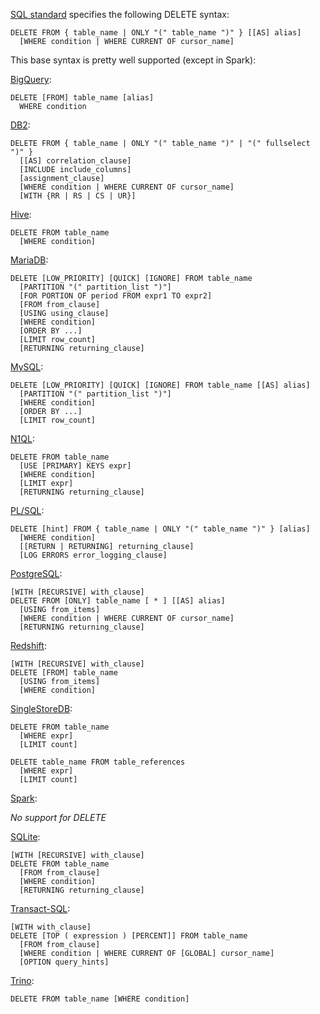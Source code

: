 [SQL standard][] specifies the following DELETE syntax:

    DELETE FROM { table_name | ONLY "(" table_name ")" } [[AS] alias]
      [WHERE condition | WHERE CURRENT OF cursor_name]

This base syntax is pretty well supported (except in Spark):

[BigQuery][]:

    DELETE [FROM] table_name [alias]
      WHERE condition

[DB2][]:

    DELETE FROM { table_name | ONLY "(" table_name ")" | "(" fullselect ")" }
      [[AS] correlation_clause]
      [INCLUDE include_columns]
      [assignment_clause]
      [WHERE condition | WHERE CURRENT OF cursor_name]
      [WITH {RR | RS | CS | UR}]

[Hive][]:

    DELETE FROM table_name
      [WHERE condition]

[MariaDB][]:

    DELETE [LOW_PRIORITY] [QUICK] [IGNORE] FROM table_name
      [PARTITION "(" partition_list ")"]
      [FOR PORTION OF period FROM expr1 TO expr2]
      [FROM from_clause]
      [USING using_clause]
      [WHERE condition]
      [ORDER BY ...]
      [LIMIT row_count]
      [RETURNING returning_clause]

[MySQL][]:

    DELETE [LOW_PRIORITY] [QUICK] [IGNORE] FROM table_name [[AS] alias]
      [PARTITION "(" partition_list ")"]
      [WHERE condition]
      [ORDER BY ...]
      [LIMIT row_count]

[N1QL][]:

    DELETE FROM table_name
      [USE [PRIMARY] KEYS expr]
      [WHERE condition]
      [LIMIT expr]
      [RETURNING returning_clause]

[PL/SQL][]:

    DELETE [hint] FROM { table_name | ONLY "(" table_name ")" } [alias]
      [WHERE condition]
      [[RETURN | RETURNING] returning_clause]
      [LOG ERRORS error_logging_clause]

[PostgreSQL][]:

    [WITH [RECURSIVE] with_clause]
    DELETE FROM [ONLY] table_name [ * ] [[AS] alias]
      [USING from_items]
      [WHERE condition | WHERE CURRENT OF cursor_name]
      [RETURNING returning_clause]

[Redshift][]:

    [WITH [RECURSIVE] with_clause]
    DELETE [FROM] table_name
      [USING from_items]
      [WHERE condition]

[SingleStoreDB][]:

    DELETE FROM table_name
      [WHERE expr]
      [LIMIT count]

    DELETE table_name FROM table_references
      [WHERE expr]
      [LIMIT count]

[Spark][]:

_No support for DELETE_

[SQLite][]:

    [WITH [RECURSIVE] with_clause]
    DELETE FROM table_name
      [FROM from_clause]
      [WHERE condition]
      [RETURNING returning_clause]

[Transact-SQL][]:

    [WITH with_clause]
    DELETE [TOP ( expression ) [PERCENT]] FROM table_name
      [FROM from_clause]
      [WHERE condition | WHERE CURRENT OF [GLOBAL] cursor_name]
      [OPTION query_hints]

[Trino][]:

    DELETE FROM table_name [WHERE condition]

[sql standard]: https://jakewheat.github.io/sql-overview/sql-2008-foundation-grammar.html#_14_8_delete_statement_searched
[bigquery]: https://cloud.google.com/bigquery/docs/reference/standard-sql/dml-syntax#delete_statement
[db2]: https://www.ibm.com/docs/en/db2/9.7?topic=statements-delete
[hive]: https://cwiki.apache.org/confluence/display/Hive/LanguageManual+DML#LanguageManualDML-Delete
[mariadb]: https://mariadb.com/kb/en/delete/
[mysql]: https://dev.mysql.com/doc/refman/8.0/en/delete.html
[n1ql]: https://docs.couchbase.com/server/current/n1ql/n1ql-language-reference/delete.html
[pl/sql]: https://docs.oracle.com/en/database/oracle/oracle-database/19/sqlrf/DELETE.html
[postgresql]: https://www.postgresql.org/docs/current/sql-delete.html
[redshift]: https://docs.aws.amazon.com/redshift/latest/dg/r_DELETE.html
[singlestoredb]: https://docs.singlestore.com/managed-service/en/reference/sql-reference/data-manipulation-language-dml/delete.html
[spark]: https://spark.apache.org/docs/latest/sql-ref-syntax.html#dml-statements
[sqlite]: https://www.sqlite.org/lang_delete.html
[transact-sql]: https://docs.microsoft.com/en-us/sql/t-sql/statements/delete-transact-sql?view=sql-server-ver16
[trino]: https://trino.io/docs/current/sql/delete.html
